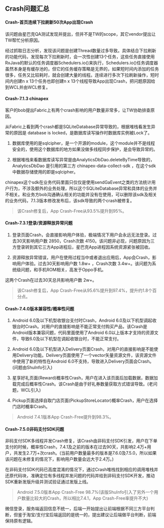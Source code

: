 ## Crash问题汇总

#### Crash-首页连续下拉刷新50次App出现Crash

该问题由星巴克QA测试发现并提出，但并不是TW的scope，其它vendor提出让TW帮忙分析原因。

经过抓取日志分析，发现该问题是创建Thread数量过多导致。具体结合下拉刷新的功能代码，发现每次下拉刷新时，会一次性创建13个任务，这些任务直接使用RxJava的默认的任务调度器Schedulers.io()来执行，Schedulers.io()任务调度器虽然本身是有缓存池的，但它的任务缓存策略是无界的，如果短时间内添加的任务很多，任务又比较耗时，就会创建大量的线程。连续进行多次下拉刷新操作，短时间内创建n x 13个任务也即创建n  x 13个线程导致App出现Crash，把问题原因给到WCL并由WCL修复。

#### Crash-7.1.3 chinapex

客户的bob提出Fabric上有两个crash影响的用户数量非常多，让TW协助排查原因。

从Fabric上看到两个crash都是SQLiteDatabase异常导致的，根据堆栈看发生异常的原因是 database is locked，是数据库读写操作时数据库实例被Lock了。

1. 数据库使用的是sqlcipher，是一个开源的module，这个module并不是线程安全的，使用这个数据库的地方如果没做多线程同步保护，是会导致异常的。

2. 根据堆栈来看数据库读写异常是由AnalyticsDbDao.deleteByTime导致的，AnalyticsDbDao 是引用的第三方 chinapex-data-collect-sdk ，在这个sdk中数据存储使用的即是sqlcipher。

chinapex这个sdk在业务代码里面只仅仅是使用sendGaEvent之类的方法统计用户行为，不涉及额外的业务处理，所以这个SQLiteDatabase异常和具体的业务并不相关。和业务方bob沟通确认相关的功能并没有在使用，可以删除该sdk及相关的业务代码，7.1.3版本修改发布后，该sdk导致的两个crash被修复。

> 该Crash修复后，App Crash-Free从93.5%提升到95%。

#### Crash-7.3.1登录/资源释放异常问题

1. 登录页面Crash，会直接影响用户体验，极端情况下用户会永远无法登录。过去30天影响用户数 2850，Crash次数 4150。该问题非必现，问题原因为三方登录转到其它三方App进程后，星巴克App进程因系统资源紧张被回收。

2. 资源释放异常错误，用户在使用过程当中或者退出应用后，App会Crash，影响用户体验。过去30天影响用户数 1.8w+ ，Crash次数 3.4w+。该问题为系统级问题，和手机ROM相关，高发于Oppo手机。

这两个Crash在过去30天总共影响用户数 2w+。

> 该Crash修复后，App Crash-Free从95.6%提升到97.4%，提升约1.8个百分点。

#### Crash-7.4.0版本兼容性/概率性问题

1. Android 6.0及以下机型收银台支付时Crash，Android 6.0及以下机型调起收银台时Crash。对用户的直接影响是不能正常支付购买产品，该Crash是Android版本兼容问题，代码里面使用了Android 6.0以上版本才支持的资源文件，导致6.0及以下机型在调起收银台时，不能正常支付。

2. Android 6.0及以下机型进入Delivery页面Crash，对用户的直接影响是不能使用Delivery功能。Delivery页面使用了一个vector矢量资源文件，该资源文件中使用了新的特性在Android 6.0不支持，导致进入Delivery页面会Crash。(问题由ShuInfo引入)

3. 星享好礼页面(Reward)概率性Crash，用户在进入该页面后加载数据，数据加载完成后概率性Crash。该Crash是由于好礼券数量获取方式错误导致。(老问题，WCL引入)

4. Pickup页面选择自取门店页面(PickupStoreLocator)概率Crash，用户在选择门店时概率Crash。

> Android 7.4.1版本App Crash-Free提升到98.3%。

#### Crash-7.5.0非码支付SDK问题

非码支付SDK多线程并发Crash修复，该Crash由非码支付SDK引发，用户在下单支付的时候，概率性Crash，7.4.1及之前的版本在过去90天，共影响2.4万+用户，共发生2.7万+次crash。(当前用户数量最多的版本是7.6.0及7.5.0，所以如果该问题在未修复的情况下，影响用户数量会远大于2.4万。)

在非码支付SDK代码已高度混淆的情况下，通过Crash堆栈找到相应的调用堆栈并还原代码块，准确定位有多线程并发问题的代码并给到非码支付SDK开发，推动SDK重新发版升级并测试验证通过发版上线。

> Android 7.5.0版本App Crash-Free 98.7%(该版ShuInfo引入了另外一个用户数量比较大的Crash，所以相比7.4.1，App Crash-Free率提升不大)





微信登录，服务端返回信息不统一，后端一开始提出让前端根据不同三方平台判断，但鉴于淘宝/支付宝后端返回的是统一的，提出建议让后端做平台判断，前端保持原有逻辑。



